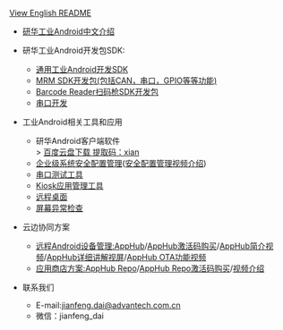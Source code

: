 [View English README](https://github.com/AIM-Android/overview/blob/main/README.md)

* [研华工业Android中文介绍]( https://github.com/AIM-Android/overview/wiki/%E7%A0%94%E5%8D%8E%E5%B7%A5%E4%B8%9AAndroid%E6%96%B9%E6%A1%88)

*  研华工业Android开发包SDK:
    -   [通用工业Android开发SDK](https://github.com/AIM-Android/IndustrySDK)
    -   [MRM SDK开发包(包括CAN，串口，GPIO等等功能)](https://github.com/AIM-Android/MrmSdk)
    -   [Barcode Reader扫码枪SDK开发包](https://github.com/AIM-Android/ScannerWedgeSample)
    -   [串口开发](https://github.com/kongqw/AndroidSerialPort)
 
 * 工业Android相关工具和应用
    -   研华Android客户端软件<br>
            >  [百度云盘下载 提取码：xian](https://pan.baidu.com/s/14powWT7NG_9yNEFLUC_3sQ) <br> 
    -   [企业级系统安全配置管理](https://github.com/AIM-Android/overview/wiki/%E7%A0%94%E5%8D%8E%E5%B7%A5%E4%B8%9AAndroid%E6%96%B9%E6%A1%88#32%E4%BC%81%E4%B8%9A%E7%BA%A7%E5%AE%89%E5%85%A8%E9%85%8D%E7%BD%AE%E7%AE%A1%E7%90%86)([安全配置管理视频介绍](https://www.bilibili.com/video/BV1fT4y1a7s1/))
    -   [串口测试工具](https://github.com/AIM-Android/overview/wiki/%E7%A0%94%E5%8D%8E%E5%B7%A5%E4%B8%9AAndroid%E6%96%B9%E6%A1%88#36%E4%B8%B2%E5%8F%A3%E6%B5%8B%E8%AF%95%E5%B7%A5%E5%85%B7)
    -   [Kiosk应用管理工具](https://github.com/AIM-Android/KioskManager/blob/main/READ_ZH.md)
    -   [远程桌面](https://github.com/AIM-Android/overview/wiki/%E7%A0%94%E5%8D%8E%E5%B7%A5%E4%B8%9AAndroid%E6%96%B9%E6%A1%88#34%E8%BF%9C%E7%A8%8B%E6%A1%8C%E9%9D%A2)
    -   [屏幕异常检查](https://github.com/AIM-Android/overview/wiki/%E7%A0%94%E5%8D%8E%E5%B7%A5%E4%B8%9AAndroid%E6%96%B9%E6%A1%88#35%E5%B1%8F%E5%B9%95%E5%BC%82%E5%B8%B8%E6%A3%80%E6%B5%8B)

  * 云边协同方案
    -   [远程Android设备管理:AppHub](https://docs.wise-paas.advantech.com.cn/zh-cn/Guides_and_API_References/ApplicationServices/1611826936336928113/1613468986148692729)/[AppHub激活码购买](https://wise-iot.advantech.com.cn/zh-cn/marketplace/product/advantech.wise-paas-apphub/pricing-details)/[AppHub简介视频](https://www.bilibili.com/video/BV1WP4y177xL)/[AppHub详细讲解视屏](https://www.bilibili.com/video/BV1RP4y147gH)/[AppHub OTA功能视频](https://www.bilibili.com/video/BV1zu411D7gF)
    -   [应用商店方案:AppHub Repo](https://docs.wise-paas.advantech.com.cn/zh-cn/Guides_and_API_References/ApplicationServices/1611826936336928113/1613469269483084392)/[AppHub Repo激活码购买](https://wise-iot.advantech.com.cn/zh-cn/marketplace/product/advantech.wise-paas-apphub/pricing-details)/[视频介绍](https://www.bilibili.com/video/BV1aF411p721)

  * 联系我们
    -   E-mail:jianfeng.dai@advantech.com.cn
    -   微信：jianfeng_dai

